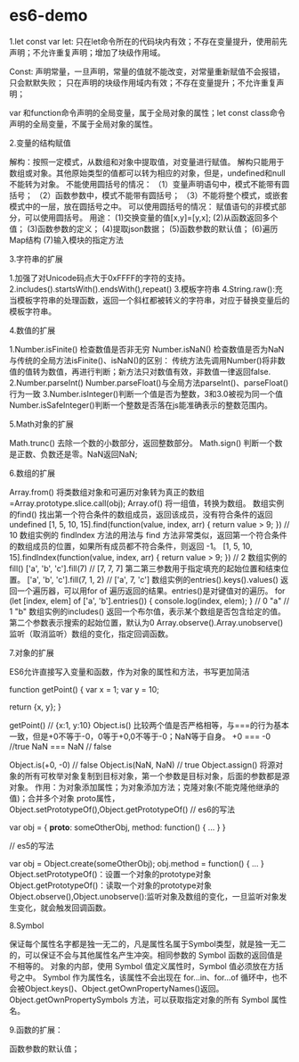 # es6-demo

1.let const var
 let:
 只在let命令所在的代码块内有效；不存在变量提升，使用前先声明；不允许重复声明；增加了块级作用域。
 
Const:
声明常量，一旦声明，常量的值就不能改变，对常量重新赋值不会报错，只会默默失败；
只在声明的块级作用域内有效；不存在变量提升；不允许重复声明；

var 和function命令声明的全局变量，属于全局对象的属性；let const class命令声明的全局变量，不属于全局对象的属性。

2.变量的结构赋值

解构：按照一定模式，从数组和对象中提取值，对变量进行赋值。
解构只能用于数组或对象。其他原始类型的值都可以转为相应的对象，但是，undefined和null不能转为对象。
不能使用圆括号的情况：
（1）变量声明语句中，模式不能带有圆括号；
 （2）函数参数中，模式不能带有圆括号；
（3）不能将整个模式，或嵌套模式中的一层，放在圆括号之中。
可以使用圆括号的情况：
赋值语句的非模式部分，可以使用圆括号。
用途：
(1)交换变量的值[x,y]=[y,x];
(2)从函数返回多个值；
(3)函数参数的定义；
(4)提取json数据；
(5)函数参数的默认值；
(6)遍历Map结构
(7)输入模块的指定方法


3.字符串的扩展

1.加强了对Unicode码点大于0xFFFF的字符的支持。
2.includes().startsWith().endsWith(),repeat()
3.模板字符串
4.String.raw():充当模板字符串的处理函数，返回一个斜杠都被转义的字符串，对应于替换变量后的模板字符串。

4.数值的扩展

1.Number.isFinite()   检查数值是否非无穷
   Number.isNaN()    检查数值是否为NaN
 与传统的全局方法isFinite()、isNaN()的区别：
 传统方法先调用Number()将非数值的值转为数值，再进行判断；新方法只对数值有效，非数值一律返回false.
2.Number.parseInt() Number.parseFloat()与全局方法parseInt()、parseFloat()行为一致
3.Number.isInteger()判断一个值是否为整数，3和3.0被视为同一个值
   Number.isSafeInteger()判断一个整数是否落在js能准确表示的整数范围内。

5.Math对象的扩展

Math.trunc() 去除一个数的小数部分，返回整数部分。
Math.sign()   判断一个数是正数、负数还是零。NaN返回NaN;


6.数组的扩展

Array.from()  将类数组对象和可遍历对象转为真正的数组=Array.prototype.slice.call(obj);
Array.of()  将一组值，转换为数组。
数组实例的find()  找出第一个符合条件的数组成员，返回该成员，没有符合条件的返回undefined
[1, 5, 10, 15].find(function(value, index, arr) {
  return value > 9;
}) // 10
数组实例的 findIndex 方法的用法与 find 方法非常类似，返回第一个符合条件的数组成员的位置，如果所有成员都不符合条件，则返回 -1。
[1, 5, 10, 15].findIndex(function(value, index, arr) {
  return value > 9;
}) // 2
数组实例的fill()
['a', 'b', 'c'].fill(7)
// [7, 7, 7]
第二第三参数用于指定填充的起始位置和结束位置。
['a', 'b', 'c'].fill(7, 1, 2)
// ['a', 7, 'c']
数组实例的entries().keys().values()
返回一个遍历器，可以用for of 遍历返回的结果。entries()是对键值对的遍历。
for (let [index, elem] of ['a', 'b'].entries()) {
  console.log(index, elem);
}
// 0 "a"
// 1 "b"
数组实例的includes()
返回一个布尔值，表示某个数组是否包含给定的值。第二个参数表示搜索的起始位置，默认为0
Array.observe().Array.unobserve() 监听（取消监听）数组的变化，指定回调函数。

7.对象的扩展

ES6允许直接写入变量和函数，作为对象的属性和方法，书写更加简洁

function getPoint() {
  var x = 1;
  var y = 10;

  return {x, y};
}

getPoint()
// {x:1, y:10}
Object.is()
比较两个值是否严格相等，与===的行为基本一致，但是+0不等于-0，0等于+0,0不等于-0；NaN等于自身。
+0 === -0 //true
NaN === NaN // false

Object.is(+0, -0) // false
Object.is(NaN, NaN) // true
Object.assign()
将源对象的所有可枚举对象复制到目标对象，第一个参数是目标对象，后面的参数都是源对象。
作用：为对象添加属性；为对象添加方法；克隆对象(不能克隆他继承的值)；合并多个对象
proto属性，Object.setPrototypeOf(),Object.getPrototypeOf()
// es6的写法

var obj = {
  __proto__: someOtherObj,
  method: function() { ... }
}

// es5的写法

var obj = Object.create(someOtherObj);
obj.method = function() { ... }
Object.setPrototypeOf()：设置一个对象的prototype对象
Object.getPrototypeOf()：读取一个对象的prototype对象
Object.observe(),Object.unobserve():监听对象及数组的变化，一旦监听对象发生变化，就会触发回调函数。

8.Symbol  

保证每个属性名字都是独一无二的，凡是属性名属于Symbol类型，就是独一无二的，可以保证不会与其他属性名产生冲突。相同参数的 Symbol 函数的返回值是不相等的。
对象的内部，使用 Symbol 值定义属性时，Symbol 值必须放在方括号之中。 
Symbol 作为属性名，该属性不会出现在 for...in、for...of 循环中，也不会被Object.keys()、Object.getOwnPropertyNames()返回。
Object.getOwnPropertySymbols 方法，可以获取指定对象的所有 Symbol 属性名。

9.函数的扩展：

函数参数的默认值；

